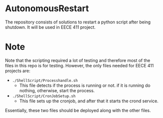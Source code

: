# AutonomousRestart
The repository consists of solutions to restart a python script after being shutdown. It will be used in EECE 411 project.   

# Note
Note that the scripting required a lot of testing and therefore most of the files in this repo is for testing. However, the only files needed for EECE 411 projects are: 
- ```./ShellScript/Processhandle.sh```
  - This file detects if the process is running or not. if it is running do nothing, otherwise, start the process.
- ```./ShellScript/CronJobSetup.sh```
  - This file sets up the cronjob, and after that it starts the crond service.

Essentially, these two files should be deployed along with the other files. 
